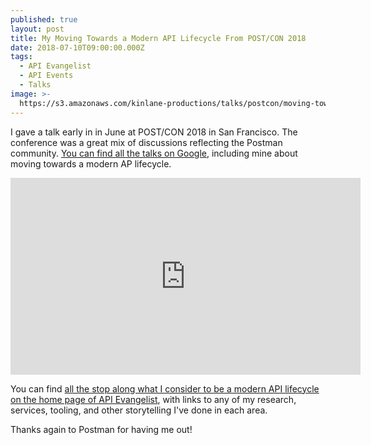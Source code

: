 ```yaml
---
published: true
layout: post
title: My Moving Towards a Modern API Lifecycle From POST/CON 2018
date: 2018-07-10T09:00:00.000Z
tags:
  - API Evangelist
  - API Events
  - Talks
image: >-
  https://s3.amazonaws.com/kinlane-productions/talks/postcon/moving-towards-a-modern-api-lifecycle-postcon.png
---
```

I gave a talk early in in June at POST/CON 2018 in San Francisco. The conference was a great mix of discussions reflecting the Postman community. [You can find all the talks on Google](https://www.youtube.com/playlist?list=PLM-7VG-sgbtCv6yx5Af3pGikTYIE3CAdu), including mine about moving towards a modern AP lifecycle.

<iframe width="560" height="315" src="https://www.youtube.com/embed/RmSFhySdLaE" frameborder="0" allow="autoplay; encrypted-media" allowfullscreen></iframe>

You can find [all the stop along what I consider to be a modern API lifecycle on the home page of API Evangelist](http://apievangelist.com/), with links to any of my research, services, tooling, and other storytelling I've done in each area.

Thanks again to Postman for having me out!
